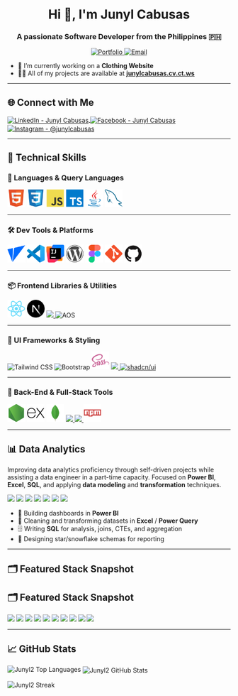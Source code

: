 
<h1 align="center">Hi 👋, I'm Junyl Cabusas</h1>
<h3 align="center">A passionate Software Developer from the Philippines 🇵🇭</h3>

<p align="center">
  <a href="https://junylcabusas.cv.ct.ws" target="_blank">
    <img alt="Portfolio" src="https://img.shields.io/badge/Portfolio-junylcabusas.cv.ct.ws-2ea44f?style=for-the-badge" />
  </a>
  <a href="mailto:artbyjunylc@gmail.com" target="_blank">
    <img alt="Email" src="https://img.shields.io/badge/Email-artbyjunylc%40gmail.com-0078D4?style=for-the-badge&logo=gmail&logoColor=white" />
  </a>
</p>

- 🔭 I’m currently working on a **Clothing Website**
- 👨‍💻 All of my projects are available at **[junylcabusas.cv.ct.ws](https://junylcabusas.cv.ct.ws)**

---

## 🌐 Connect with Me
<p align="left">
  <a href="https://linkedin.com/in/junyl-cabusas" target="_blank">
    <img align="center" src="https://raw.githubusercontent.com/rahuldkjain/github-profile-readme-generator/master/src/images/icons/Social/linked-in-alt.svg" alt="LinkedIn - Junyl Cabusas" height="30" width="40" />
  </a>
  <a href="https://fb.com/junylcabusas" target="_blank">
    <img align="center" src="https://raw.githubusercontent.com/rahuldkjain/github-profile-readme-generator/master/src/images/icons/Social/facebook.svg" alt="Facebook - Junyl Cabusas" height="30" width="40" />
  </a>
  <a href="https://instagram.com/junylcabusas" target="_blank">
    <img align="center" src="https://raw.githubusercontent.com/rahuldkjain/github-profile-readme-generator/master/src/images/icons/Social/instagram.svg" alt="Instagram - @junylcabusas" height="30" width="40" />
  </a>
</p>

---

## 🚀 Technical Skills

### 🧠 Languages & Query Languages
<p align="left">
  <img src="https://raw.githubusercontent.com/devicons/devicon/master/icons/html5/html5-original.svg" width="40" title="HTML5" />
  <img src="https://raw.githubusercontent.com/devicons/devicon/master/icons/css3/css3-original.svg" width="40" title="CSS3" />
  <img src="https://raw.githubusercontent.com/devicons/devicon/master/icons/javascript/javascript-original.svg" width="40" title="JavaScript" />
  <img src="https://raw.githubusercontent.com/devicons/devicon/master/icons/typescript/typescript-original.svg" width="40" title="TypeScript" />
  <img src="https://raw.githubusercontent.com/devicons/devicon/master/icons/java/java-original.svg" width="40" title="Java" />
  <img src="https://raw.githubusercontent.com/devicons/devicon/master/icons/mysql/mysql-original.svg" width="40" title="MySQL / SQL" />
</p>

---

### 🛠️ Dev Tools & Platforms
<p align="left">
  <img src="https://raw.githubusercontent.com/devicons/devicon/master/icons/vite/vite-original.svg" width="40" title="Vite" />
  <img src="https://raw.githubusercontent.com/devicons/devicon/master/icons/vscode/vscode-original.svg" width="40" title="VS Code" />
  <img src="https://raw.githubusercontent.com/devicons/devicon/master/icons/intellij/intellij-original.svg" width="40" title="IntelliJ IDEA" />
  <img src="https://raw.githubusercontent.com/devicons/devicon/master/icons/wordpress/wordpress-plain.svg" width="40" title="WordPress" />
  <img src="https://raw.githubusercontent.com/devicons/devicon/master/icons/figma/figma-original.svg" width="40" title="Figma" />
  <img src="https://raw.githubusercontent.com/devicons/devicon/master/icons/git/git-original.svg" width="40" title="Git" />
  <img src="https://raw.githubusercontent.com/devicons/devicon/master/icons/github/github-original.svg" width="40" title="GitHub" />
</p>

---

### 📦 Frontend Libraries & Utilities
<p align="left">
  <img src="https://raw.githubusercontent.com/devicons/devicon/master/icons/react/react-original.svg" width="40" title="React" />
  <img src="https://raw.githubusercontent.com/devicons/devicon/master/icons/nextjs/nextjs-original.svg" width="40" title="Next.js" />
  <a href="https://reactrouter.com" target="_blank">
    <img src="https://img.shields.io/badge/React%20Router-CA4245?style=for-the-badge&logo=reactrouter&logoColor=white" height="28" />
  </a>
  <img src="https://img.shields.io/badge/AOS-Animations-6A5ACD?style=for-the-badge" height="28" title="AOS" />
</p>

---

### 🎨 UI Frameworks & Styling
<p align="left">
  <img src="https://www.vectorlogo.zone/logos/tailwindcss/tailwindcss-icon.svg" width="40" title="Tailwind CSS" />
  <img src="https://cdn.jsdelivr.net/gh/devicons/devicon/icons/bootstrap/bootstrap-original.svg" width="40" title="Bootstrap" />
  <img src="https://raw.githubusercontent.com/devicons/devicon/master/icons/sass/sass-original.svg" width="40" title="Sass" />
  <a href="https://chakra-ui.com" target="_blank">
    <img src="https://img.shields.io/badge/Chakra%20UI-319795?style=for-the-badge&logo=chakraui&logoColor=white" height="28" />
  </a>
  <a href="https://ui.shadcn.com" target="_blank">
    <img src="https://img.shields.io/badge/shadcn%2Fui-000000?style=for-the-badge" height="28" title="shadcn/ui" />
  </a>
</p>

---

### 🔧 Back-End & Full-Stack Tools
<p align="left">
  <img src="https://raw.githubusercontent.com/devicons/devicon/master/icons/nodejs/nodejs-original.svg" width="40" title="Node.js" />
  <img src="https://raw.githubusercontent.com/devicons/devicon/master/icons/express/express-original.svg" width="40" title="Express" />
  <img src="https://raw.githubusercontent.com/devicons/devicon/master/icons/mongodb/mongodb-original.svg" width="40" title="MongoDB" />
  <a href="https://redux.js.org" target="_blank">
    <img src="https://img.shields.io/badge/Redux-764ABC?style=for-the-badge&logo=redux&logoColor=white" height="28" />
  </a>
  <a href="https://firebase.google.com" target="_blank">
    <img src="https://img.shields.io/badge/Firebase-ffca28?style=for-the-badge&logo=firebase&logoColor=black" height="28" />
  </a>
  <img src="https://raw.githubusercontent.com/devicons/devicon/master/icons/npm/npm-original-wordmark.svg" width="40" title="npm" />
</p>


---

## 📊 Data Analytics 
Improving data analytics proficiency through self-driven projects while assisting a data engineer in a part-time capacity. Focused on **Power BI**, **Excel**, **SQL**, and applying **data modeling** and **transformation** techniques.

<p align="left">
  <img src="https://img.shields.io/badge/Power%20BI-F2C811?style=for-the-badge&logo=powerbi&logoColor=black" height="28" />
  <img src="https://img.shields.io/badge/Excel-217346?style=for-the-badge&logo=microsoftexcel&logoColor=white" height="28" />
  <img src="https://img.shields.io/badge/SQL-025E8C?style=for-the-badge&logo=databricks&logoColor=white" height="28" />
  <img src="https://img.shields.io/badge/Data%20Visualization-0B5FFF?style=for-the-badge" height="28" />
  <img src="https://img.shields.io/badge/Data%20Cleaning-6A5ACD?style=for-the-badge" height="28" />
  <img src="https://img.shields.io/badge/Data%20Transformation-8A2BE2?style=for-the-badge" height="28" />
  <img src="https://img.shields.io/badge/Data%20Modeling-FF6F00?style=for-the-badge" height="28" />
</p>

- 🧪 Building dashboards in **Power BI**
- 🧼 Cleaning and transforming datasets in **Excel** / **Power Query**
- 🗄️ Writing **SQL** for analysis, joins, CTEs, and aggregation
- 🧱 Designing star/snowflake schemas for reporting

---

## 🗂️ Featured Stack Snapshot
## 🗂️ Featured Stack Snapshot
<p align="left">
  <img src="https://img.shields.io/badge/React-282C34?style=for-the-badge&logo=react" height="28" />
  <img src="https://img.shields.io/badge/Next.js-000000?style=for-the-badge&logo=nextdotjs&logoColor=white" height="28" />
  <img src="https://img.shields.io/badge/TypeScript-3178C6?style=for-the-badge&logo=typescript&logoColor=white" height="28" />
  <img src="https://img.shields.io/badge/Tailwind-38BDF8?style=for-the-badge&logo=tailwindcss&logoColor=white" height="28" />
  <img src="https://img.shields.io/badge/shadcn%2Fui-000?style=for-the-badge" height="28" />
  <img src="https://img.shields.io/badge/Chakra%20UI-319795?style=for-the-badge&logo=chakraui&logoColor=white" height="28" />
  <img src="https://img.shields.io/badge/Redux-764ABC?style=for-the-badge&logo=redux&logoColor=white" height="28" />
  <img src="https://img.shields.io/badge/Firebase-ffca28?style=for-the-badge&logo=firebase&logoColor=black" height="28" />
  <img src="https://img.shields.io/badge/MongoDB-4EA94B?style=for-the-badge&logo=mongodb&logoColor=white" height="28" />
  <img src="https://img.shields.io/badge/Power%20BI-F2C811?style=for-the-badge&logo=powerbi&logoColor=black" height="28" />
</p>

---

## 📈 GitHub Stats
<p>
  <img align="left" src="https://github-readme-stats.vercel.app/api/top-langs?username=Junyl2&show_icons=true&locale=en&layout=compact&exclude_repo=TCC---School-website,Cloned-netflix,Armada-logics,cloned-stackoverflow,cloned-SMappliances,Cathing-the-Fireflies,Cloned-github,Compiled-assignments,Adding-database,junyl-portfolio" alt="Junyl2 Top Languages" />
</p>

<p>&nbsp;<img align="center" src="https://github-readme-stats.vercel.app/api?username=Junyl2&show_icons=true&locale=en" alt="Junyl2 GitHub Stats" /></p>

<p><img align="center" src="https://github-readme-streak-stats.herokuapp.com/?user=Junyl2&" alt="Junyl2 Streak" /></p>

